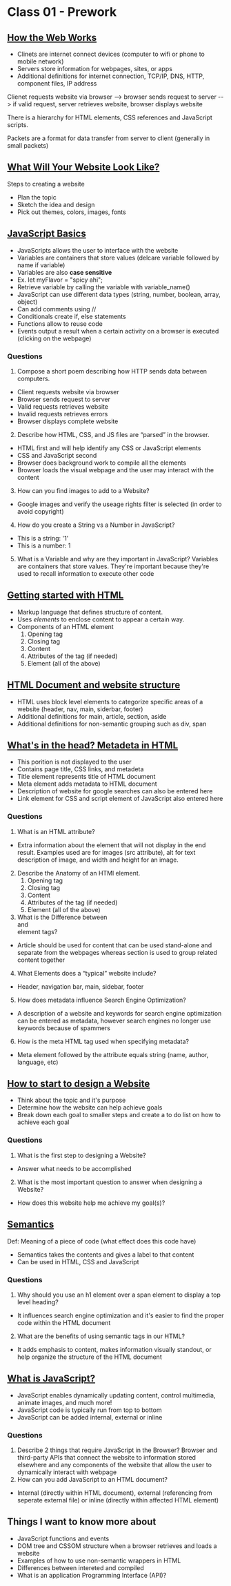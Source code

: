 # Class 01 - Prework

## [How the Web Works](https://developer.mozilla.org/en-US/docs/Learn/Getting_started_with_the_web/How_the_Web_works)

- Clinets are internet connect devices (computer to wifi or phone to mobile network)
- Servers store information for webpages, sites, or apps
- Additional definitions for internet connection, TCP/IP, DNS, HTTP, component files, IP address

Clienet requests website via browser --> browser sends request to server --> if valid request, server retrieves website, browser displays website

There is a hierarchy for HTML elements, CSS references and JavaScript scripts.

Packets are a format for data transfer from server to client (generally in small packets)

## [What Will Your Website Look Like?](https://developer.mozilla.org/en-US/docs/Learn/Getting_started_with_the_web/What_will_your_website_look_like)

Steps to creating a website

- Plan the topic
- Sketch the idea and design
- Pick out themes, colors, images, fonts

## [JavaScript Basics](https://developer.mozilla.org/en-US/docs/Learn/Getting_started_with_the_web/JavaScript_basics)

- JavaScripts allows the user to interface with the website
- Variables are containers that store values (delcare variable followed by name if variable)
- Variables are also **case sensitive**
- Ex. let myFlavor = "spicy ahi";
- Retrieve variable by calling the variable with variable_name()
- JavaScript can use different data types (string, number, boolean, array, object)
- Can add comments using //
- Conditionals create if, else statements
- Functions allow to reuse code
- Events output a result when a certain activity on a browser is executed (clicking on the webpage)

### Questions

1. Compose a short poem describing how HTTP sends data between computers.
- Client requests website via browser
- Browser sends request to server
- Valid requests retrieves website
- Invalid requests retrieves errors
- Browser displays complete website
2. Describe how HTML, CSS, and JS files are “parsed” in the browser.
- HTML first and will help identify any CSS or JavaScript elements
- CSS and JavaScript second 
- Browser does background work to compile all the elements
- Browser loads the visual webpage and the user may interact with the content
3. How can you find images to add to a Website?
- Google images and verify the useage rights filter is selected (in order to avoid copyright)
4. How do you create a String vs a Number in JavaScript?
- This is a string: '1'
- This is a number: 1
5. What is a Variable and why are they important in JavaScript?
Variables are containers that store values. They're important because they're used to recall information to execute other code

## [Getting started with HTML](https://developer.mozilla.org/en-US/docs/Learn/HTML/Introduction_to_HTML/Getting_started)
- Markup language that defines structure of content.
- Uses <i>elements</i> to enclose content to appear a certain way.
- Components of an HTML element
    1. Opening tag
    2. Closing tag
    3. Content
    4. Attributes of the tag (if needed)
    5. Element (all of the above)

## [HTML Document and website structure](https://developer.mozilla.org/en-US/docs/Learn/HTML/Introduction_to_HTML/Document_and_website_structure)
- HTML uses block level elements to categorize specific areas of a website (header, nav, main, siderbar, footer)
- Additional definitions for main, article, section, aside
- Additional definitions for non-semantic grouping such as div, span

## [What's in the head? Metadeta in HTML](https://developer.mozilla.org/en-US/docs/Learn/HTML/Introduction_to_HTML/The_head_metadata_in_HTML)

- This porition is not displayed to the user
- Contains page title, CSS links, and metadeta 
- Title element represents title of HTML document
- Meta element adds metadata to HTML document
- Description of website for google searches can also be entered here
- Link element for CSS and script element of JavaScript also entered here

### Questions

1. What is an HTML attribute?
- Extra information about the element that will not display in the end result. Examples used are for images (src attribute), alt for text description of image, and width and height for an image.
2. Describe the Anatomy of an HTMl element.
    1. Opening tag
    2. Closing tag
    3. Content
    4. Attributes of the tag (if needed)
    5. Element (all of the above)
3. What is the Difference between <article> and <section> element tags?
- Article should be used for content that can be used stand-alone and separate from the webpages whereas section is used to group related content together
4. What Elements does a “typical” website include?
- Header, navigation bar, main, sidebar, footer
5. How does metadata influence Search Engine Optimization?
- A description of a website and keywords for search engine optimization can be entered as metadata, however search engines no longer use keywords because of spammers
6. How is the meta HTML tag used when specifying metadata?
- Meta element followed by the attribute equals string (name, author, language, etc)

## [How to start to design a Website](https://developer.mozilla.org/en-US/docs/Learn/Common_questions/Design_and_accessibility/Thinking_before_coding)

- Think about the topic and it's purpose
- Determine how the website can help achieve goals
- Break down each goal to smaller steps and create a to do list on how to achieve each goal

### Questions

1. What is the first step to designing a Website?
- Answer what needs to be accomplished
2. What is the most important question to answer when designing a Website?
- How does this website help me achieve my goal(s)?

## [Semantics](https://developer.mozilla.org/en-US/docs/Glossary/Semantics)

Def: Meaning of a piece of code (what effect does this code have)

- Semantics takes the contents and gives a label to that content
- Can be used in HTML, CSS and JavaScript

### Questions

1. Why should you use an h1 element over a span element to display a top level heading?
- It influences search engine optimization and it's easier to find the proper code within the HTML document
2. What are the benefits of using semantic tags in our HTML?
- It adds emphasis to content, makes information visually standout, or help organize the structure of the HTML document

## [What is JavaScript?](https://developer.mozilla.org/en-US/docs/Learn/JavaScript/First_steps/What_is_JavaScript)

- JavaScript enables dynamically updating content, control multimedia, animate images, and much more!
- JavaScript code is typically run from top to bottom
- JavaScript can be added internal, external or inline

### Questions

1. Describe 2 things that require JavaScript in the Browser?
Browser and third-party APIs that connect the website to information stored elsewhere and any components of the website that allow the user to dynamically interact with webpage
2. How can you add JavaScript to an HTML document?
- Internal (directly within HTML document), external (referencing from seperate external file) or inline (directly within affected HTML element)

## Things I want to know more about

- JavaScript functions and events
- DOM tree and CSSOM structure when a browser retrieves and loads a website
- Examples of how to use non-semantic wrappers in HTML
- Differences between intereted and compiled
- What is an application Programming Interface (API)?
